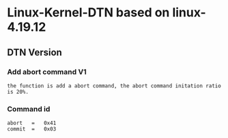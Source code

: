 # Linux-Kernel-DTN based on linux-4.19.12

## DTN Version
### Add abort command V1
    the function is add a abort command, the abort command initation ratio is 20%.
### Command id
    abort   =   0x41
    commit  =   0x03

